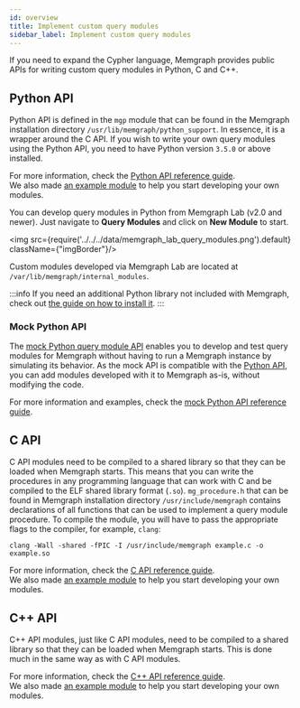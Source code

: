 ```yaml
---
id: overview
title: Implement custom query modules
sidebar_label: Implement custom query modules
---
```


If you need to expand the Cypher language, Memgraph provides public APIs for
writing custom query modules in Python, C and C++.

## Python API

Python API is defined in the `mgp` module that can be found in the Memgraph
installation directory `/usr/lib/memgraph/python_support`. In essence, it is a
wrapper around the C API. If you wish to write your own query modules using the
Python API, you need to have Python version `3.5.0` or above installed.

For more information, check the [Python API reference
guide](/reference-guide/query-modules/implement-custom-query-modules/api/python-api.md).<br/>
We also made [an example
module](/reference-guide/query-modules/implement-custom-query-modules/custom-query-module-example.md#python-api)
to help you start developing your own modules.

You can develop query modules in Python from Memgraph Lab (v2.0 and newer). Just
navigate to **Query Modules** and click on **New Module** to start.

<img src={require('../../../data/memgraph_lab_query_modules.png').default} className={"imgBorder"}/>

Custom modules developed via Memgraph Lab are located at
`/var/lib/memgraph/internal_modules`.

:::info
If you need an additional Python library not included with Memgraph, check out
[the guide on how to install
it](/memgraph/how-to-guides/query-modules#how-to-install-external-python-libraries).
:::

### Mock Python API

The [mock Python query module API](api/mock-python-api.md) enables you to
develop and test query modules for Memgraph without having to run a Memgraph
instance by simulating its behavior. As the mock API is compatible with the
[Python API](/reference-guide/query-modules/implement-custom-query-modules/api/python-api.md),
you can add modules developed with it to Memgraph as-is, without modifying the
code.

For more information and examples, check the
[mock Python API reference guide](api/mock-python-api.md).

## C API

C API modules need to be compiled to a shared library so that they can be loaded
when Memgraph starts. This means that you can write the procedures in any
programming language that can work with C and be compiled to the ELF shared
library format (`.so`). `mg_procedure.h` that can be found in Memgraph
installation directory `/usr/include/memgraph` contains declarations of all
functions that can be used to implement a query module procedure. To compile the
module, you will have to pass the appropriate flags to the compiler, for
example, `clang`:

```plaintext
clang -Wall -shared -fPIC -I /usr/include/memgraph example.c -o example.so
```

For more information, check the [C API reference
guide](/reference-guide/query-modules/implement-custom-query-modules/api/c-api.md).<br/>
We also made [an example
module](/reference-guide/query-modules/implement-custom-query-modules/custom-query-module-example.md#c-api)
to help you start developing your own modules.

## C++ API

C++ API modules, just like C API modules, need to be compiled to a shared
library so that they can be loaded when Memgraph starts. This is done much in
the same way as with C API modules.

For more information, check the [C++ API reference
guide](/reference-guide/query-modules/implement-custom-query-modules/api/cpp-api.md).<br/>
We also made [an example
module](/reference-guide/query-modules/implement-custom-query-modules/custom-query-module-example.md#cpp-api)
to help you start developing your own modules.

